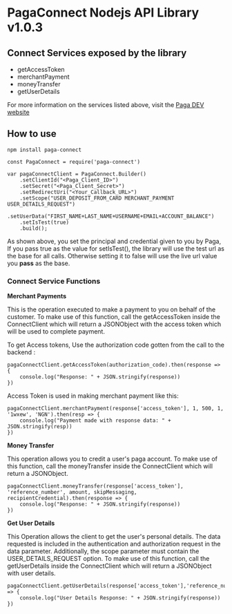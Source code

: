 # PagaConnect Nodejs API Library v1.0.3

## Connect Services exposed by the library

- getAccessToken
- merchantPayment
- moneyTransfer
- getUserDetails

For more information on the services listed above, visit the [Paga DEV website](https://mypaga.readme.io/docs/node-library)

## How to use

`npm install paga-connect`

 
```
const PagaConnect = require('paga-connect')

var pagaConnectClient = PagaConnect.Builder()
    .setClientId("<Paga_Client_ID>")
    .setSecret("<Paga_Client_Secret>")
    .setRedirectUri("<Your_Callback_URL>")
    .setScope("USER_DEPOSIT_FROM_CARD MERCHANT_PAYMENT USER_DETAILS_REQUEST")
    .setUserData("FIRST_NAME+LAST_NAME+USERNAME+EMAIL+ACCOUNT_BALANCE")
    .setIsTest(true)
    .build();
```

As shown above, you set the principal and credential given to you by Paga, If you pass true as the value for setIsTest(), the library will use the test url as the base for all calls. Otherwise setting it to false will use the live url value you **pass** as the base. 

### Connect Service Functions

**Merchant Payments**

This is the operation executed to make a payment to you on behalf of the customer. To make use of this function, call the getAccessToken inside the ConnectClient which will return a JSONObject with the access token which will be used to complete payment.

To get Access tokens, Use the authorization code gotten from the call to the backend :

```
pagaConnectClient.getAccessToken(authorization_code).then(response => {
    console.log("Response: " + JSON.stringify(response))
})
```
Access Token is used in making merchant payment like this:

```
pagaConnectClient.merchantPayment(response['access_token'], 1, 500, 1, '1wxew', 'NGN').then(resp => {
    console.log("Payment made with response data: " + JSON.stringify(resp))
})
```

**Money Transfer**

This operation allows you to credit a user's paga account. To make use of this function, call the moneyTransfer inside the ConnectClient which will return a JSONObject.


```
pagaConnectClient.moneyTransfer(response['access_token'], 'reference_number', amount, skipMessaging, recipientCredential).then(response => {
    console.log("Response: " + JSON.stringify(response))
})
```
**Get User Details**

This Operation allows the client to get the user's personal details. The data requested is included in the authentication and authorization request in the data parameter. Additionally, the scope parameter must contain the USER_DETAILS_REQUEST option. To make use of this function, call the getUserDetails inside the ConnectClient which will return a JSONObject with user details.


```
pagaConnectClient.getUserDetails(response['access_token'],'reference_number').then(response => {
    console.log("User Details Response: " + JSON.stringify(response))
})
```